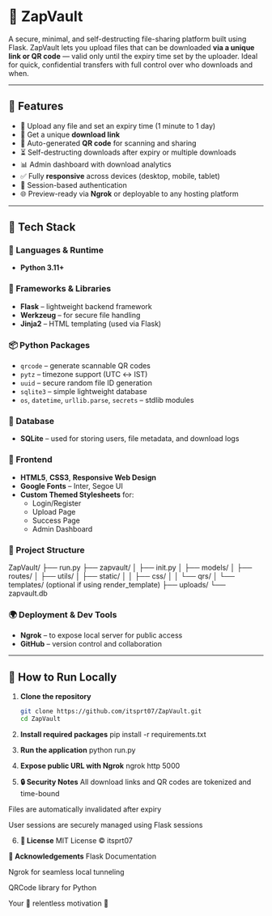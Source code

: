 # 🔐 ZapVault

A secure, minimal, and self-destructing file-sharing platform built using Flask. ZapVault lets you upload files that can be downloaded **via a unique link or QR code** — valid only until the expiry time set by the uploader. Ideal for quick, confidential transfers with full control over who downloads and when.

---

## 🚀 Features

- 📁 Upload any file and set an expiry time (1 minute to 1 day)
- 🔗 Get a unique **download link**
- 📱 Auto-generated **QR code** for scanning and sharing
- ⏳ Self-destructing downloads after expiry or multiple downloads
- 📊 Admin dashboard with download analytics
- ✅ Fully **responsive** across devices (desktop, mobile, tablet)
- 🔐 Session-based authentication
- 🌐 Preview-ready via **Ngrok** or deployable to any hosting platform

---

## 📂 Tech Stack

### 🧠 Languages & Runtime
- **Python 3.11+**

### 🧰 Frameworks & Libraries
- **Flask** – lightweight backend framework
- **Werkzeug** – for secure file handling
- **Jinja2** – HTML templating (used via Flask)

### 📦 Python Packages
- `qrcode` – generate scannable QR codes  
- `pytz` – timezone support (UTC ↔ IST)  
- `uuid` – secure random file ID generation  
- `sqlite3` – simple lightweight database  
- `os`, `datetime`, `urllib.parse`, `secrets` – stdlib modules

### 💾 Database
- **SQLite** – used for storing users, file metadata, and download logs

### 🎨 Frontend
- **HTML5**, **CSS3**, **Responsive Web Design**
- **Google Fonts** – Inter, Segoe UI
- **Custom Themed Stylesheets** for:
  - Login/Register
  - Upload Page
  - Success Page
  - Admin Dashboard

### 🧱 Project Structure
ZapVault/
├── run.py
├── zapvault/
│ ├── init.py
│ ├── models/
│ ├── routes/
│ ├── utils/
│ ├── static/
│ │ ├── css/
│ │ └── qrs/
│ └── templates/ (optional if using render_template)
├── uploads/
└── zapvault.db


### 🌍 Deployment & Dev Tools
- **Ngrok** – to expose local server for public access
- **GitHub** – version control and collaboration

---

## 🔧 How to Run Locally

1. **Clone the repository**
   ```bash
   git clone https://github.com/itsprt07/ZapVault.git
   cd ZapVault

2. **Install required packages**
  pip install -r requirements.txt

3. **Run the application**
  python run.py

4. **Expose public URL with Ngrok**
  ngrok http 5000

5. **🔒 Security Notes**
  All download links and QR codes are tokenized and time-bound

  Files are automatically invalidated after expiry

  User sessions are securely managed using Flask sessions

6. **📄 License** 
   MIT License © itsprt07

**🙌 Acknowledgements**
Flask Documentation

Ngrok for seamless local tunneling

QRCode library for Python

Your 💪 relentless motivation 🚀  


